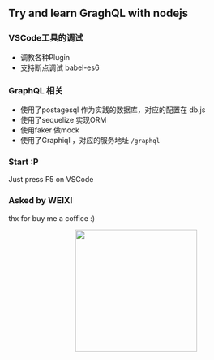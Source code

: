 ## Try and learn GraghQL with nodejs

### VSCode工具的调试
  * 调教各种Plugin
  * 支持断点调试 babel-es6

### GraphQL 相关
  * 使用了postagesql 作为实践的数据库，对应的配置在 db.js
  * 使用了sequelize 实现ORM
  * 使用faker 做mock
  * 使用了Graphiql ，对应的服务地址 `/graphql`

### Start :P
  Just press F5 on VSCode

### Asked by WEIXI
  thx for buy me a coffice :)

<p align="center">
  <img src="https://ws2.sinaimg.cn/small/006tNc79ly1fiqjxzexsjj30eq0eowgk.jpg" width="240">
</p>
